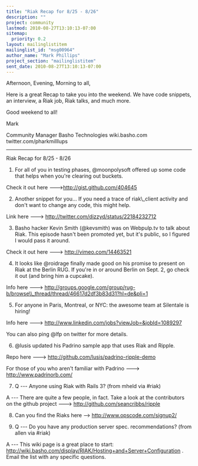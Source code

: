 ```yaml
---
title: "Riak Recap for 8/25 - 8/26"
description: ""
project: community
lastmod: 2010-08-27T13:10:13-07:00
sitemap:
  priority: 0.2
layout: mailinglistitem
mailinglist_id: "msg00964"
author_name: "Mark Phillips"
project_section: "mailinglistitem"
sent_date: 2010-08-27T13:10:13-07:00
---
```



Afternoon, Evening, Morning to all,

Here is a great Recap to take you into the weekend. We have code
snippets, an interview, a Riak job, Riak talks, and much more.

Good weekend to all!

Mark

Community Manager
Basho Technologies
wiki.basho.com
twitter.com/pharkmilllups

----

Riak Recap for 8/25 - 8/26

1) For all of you in testing phases, @moonpolysoft offered up some
code that helps when you're clearing out buckets.

Check it out here ---&gt;http://gist.github.com/404645

2) Another snippet for you... If you need a trace of riak\\_client
activity and don't want to change any code, this might help.

Link here ---&gt; http://twitter.com/dizzyd/status/22184232712

3) Basho hacker Kevin Smith (@kevsmith) was on Webpulp.tv to talk
about Riak. This episode hasn't been promoted yet, but it's public, so
I figured I would pass it around.

Check it out here ---&gt; http://vimeo.com/14463521

4) It looks like @roidrage finally made good on his promise to present
on Riak at the Berlin RUG. If you're in or around Berlin on Sept. 2,
go check it out (and bring him a cupcake).

Info here ---&gt; 
http://groups.google.com/group/rug-b/browse\\_thread/thread/46617d2df3b83d31?hl=de&pli=1

5) For anyone in Paris, Montreal, or NYC: the awesome team at
Silentale is hiring!

Info here ---&gt; http://www.linkedin.com/jobs?viewJob=&jobId=1089297

You can also ping @lfp on twitter for more details.

6) @lusis updated his Padrino sample app that uses Riak and Ripple.

Repo here ---&gt; http://github.com/lusis/padrino-ripple-demo

For those of you who aren't familiar with Padrino ---&gt; http://www.padrinorb.com/

7) Q --- Anyone using Riak with Rails 3? (from mheld via #riak)

 A --- There are quite a few people, in fact. Take a look at the
contributors on the github project ---&gt;
http://github.com/seancribbs/ripple

8) Can you find the Riaks here --&gt; http://www.opscode.com/signup2/

9) Q --- Do you have any production server spec. recommendations?
(from allen via #riak)

 A --- This wiki page is a great place to start:
http://wiki.basho.com/display/RIAK/Hosting+and+Server+Configuration .
Email the list with any specific questions.

